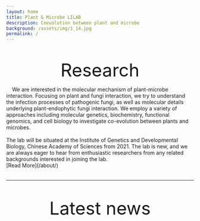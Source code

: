 ```yaml
---
layout: home
title: Plant & Microbe LILAB
description: Coevolution between plant and microbe
background: /assets/img/1_14.jpg
permalink: /
---
```

&nbsp;
&nbsp;
<p align="center">
<font size="20">
Research
</font>
</p>
&nbsp;
&nbsp;
We are interested in the molecular mechanism of plant-microbe interaction. Focusing on plant and fungi interaction, we try to understand the infection processes of pathogenic fungi, as well as molecular details underlying plant-endophytic fungi interaction. We employ a variety of approaches including molecular genetics, biochemistry, functional genomics, and cell biology to investigate co-evolution between plants and microbes.
</br>
</br>
The lab will be situated at the Institute of Genetics and Developmental Biology, Chinese Academy of Sciences from 2021. The lab is new, and we are always eager to hear from enthusiastic researchers from any related backgrounds interested in joining the lab.
</br>
[Read More](/about/)
</br>
</br>

---


&nbsp;
&nbsp;
<p align="center">
<font size="16">
Latest news
</font>
</p>
&nbsp;
&nbsp;
